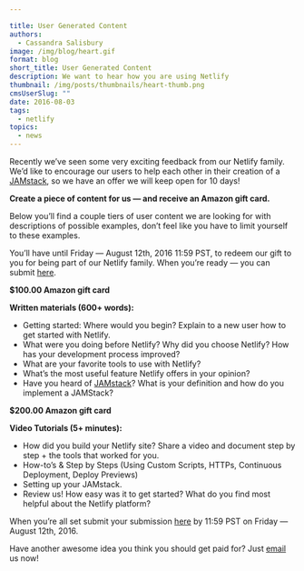```yaml
---

title: User Generated Content
authors:
  - Cassandra Salisbury
image: /img/blog/heart.gif
format: blog
short_title: User Generated Content
description: We want to hear how you are using Netlify
thumbnail: /img/posts/thumbnails/heart-thumb.png
cmsUserSlug: ""
date: 2016-08-03
tags:
  - netlify
topics:
  - news
---
```

Recently we’ve seen some very exciting feedback from our Netlify family. We’d like to encourage our users to help each other in their creation of a [JAMstack](https://jamstack.org/), so we have an offer we will keep open for 10 days!

**Create a piece of content for us — and receive an **Amazon gift card**.**

Below you’ll find a couple tiers of user content we are looking for with descriptions of possible examples, don’t feel like you have to limit yourself to these examples.

You’ll have until Friday — August 12th, 2016 11:59 PST,  to redeem our gift to you for being part of our Netlify family. When you’re ready — you can submit [here](http://luv.netlify.com/).

**$100.00 Amazon gift card**

**Written materials (600+ words):**

  - Getting started: Where would you begin? Explain to a new user how to get started with Netlify.
  - What were you doing before Netlify? Why did you choose Netlify? How has your development process improved?
  - What are your favorite tools to use with Netlify?
  - What’s the most useful feature Netlify offers in your opinion?
  - Have you heard of [JAMstack](https://jamstack.org/)? What is your definition and how do you implement a JAMStack?

**$200.00 Amazon gift card**

**Video Tutorials (5+ minutes):**

  - How did you build your Netlify site? Share a video and document step by step + the tools that worked for you.
  - How-to’s & Step by Steps (Using Custom Scripts, HTTPs, Continuous Deployment, Deploy Previews)
  - Setting up your JAMstack.
  - Review us! How easy was it to get started? What do you find most helpful about the Netlify platform?

When you’re all set submit your submission [here](http://luv.netlify.com/) by 11:59 PST on Friday — August 12th, 2016.

Have another awesome idea you think you should get paid for? Just [email](mailto:luv@netlify.com) us now!
